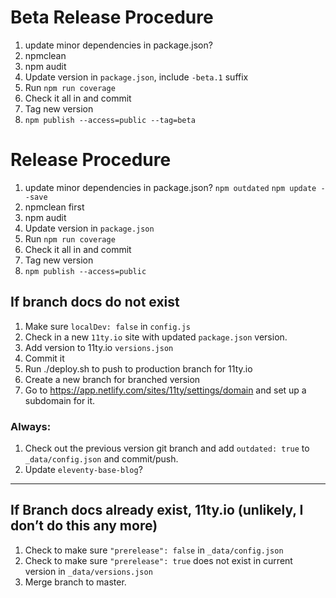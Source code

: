 # Beta Release Procedure

1. update minor dependencies in package.json?
1. npmclean
1. npm audit
1. Update version in `package.json`, include `-beta.1` suffix
1. Run `npm run coverage`
1. Check it all in and commit
1. Tag new version
1. `npm publish --access=public --tag=beta`

# Release Procedure

1. update minor dependencies in package.json? `npm outdated` `npm update --save`
1. npmclean first
1. npm audit
1. Update version in `package.json`
1. Run `npm run coverage`
1. Check it all in and commit
1. Tag new version
1. `npm publish --access=public`

## If branch docs do not exist

1. Make sure `localDev: false` in `config.js`
1. Check in a new `11ty.io` site with updated `package.json` version.
1. Add version to 11ty.io `versions.json`
1. Commit it
1. Run ./deploy.sh to push to production branch for 11ty.io
1. Create a new branch for branched version
1. Go to https://app.netlify.com/sites/11ty/settings/domain and set up a subdomain for it.

### Always:

1. Check out the previous version git branch and add `outdated: true` to `_data/config.json` and commit/push.
2. Update `eleventy-base-blog`?

---

## If Branch docs already exist, 11ty.io (unlikely, I don’t do this any more)

1. Check to make sure `"prerelease": false` in `_data/config.json`
2. Check to make sure `"prerelease": true` does not exist in current version in `_data/versions.json`
3. Merge branch to master.
